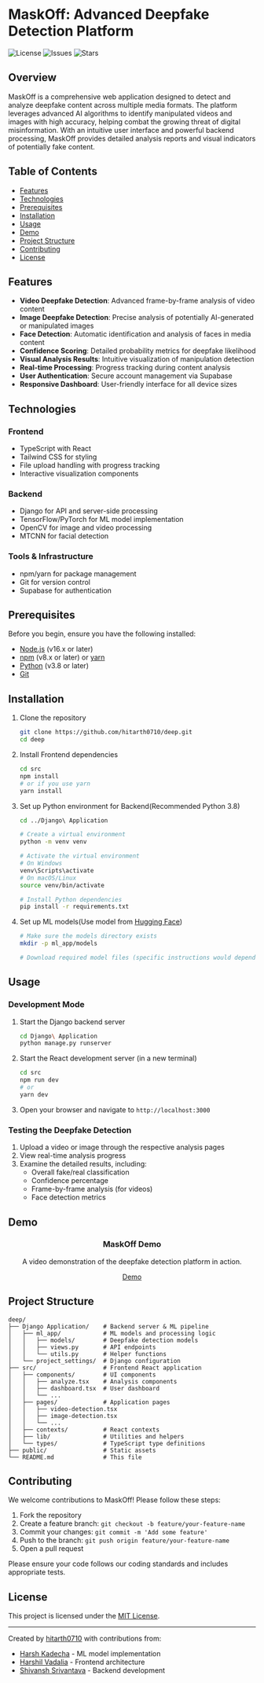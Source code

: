 # MaskOff: Advanced Deepfake Detection Platform

![License](https://img.shields.io/github/license/hitarth0710/deep)
![Issues](https://img.shields.io/github/issues/hitarth0710/deep)
![Stars](https://img.shields.io/github/stars/hitarth0710/deep)

## Overview

MaskOff is a comprehensive web application designed to detect and analyze deepfake content across multiple media formats. The platform leverages advanced AI algorithms to identify manipulated videos and images with high accuracy, helping combat the growing threat of digital misinformation. With an intuitive user interface and powerful backend processing, MaskOff provides detailed analysis reports and visual indicators of potentially fake content.

## Table of Contents

- [Features](#features)
- [Technologies](#technologies)
- [Prerequisites](#prerequisites)
- [Installation](#installation)
- [Usage](#usage)
- [Demo](#demo)
- [Project Structure](#project-structure)
- [Contributing](#contributing)
- [License](#license)

## Features

- **Video Deepfake Detection**: Advanced frame-by-frame analysis of video content
- **Image Deepfake Detection**: Precise analysis of potentially AI-generated or manipulated images
- **Face Detection**: Automatic identification and analysis of faces in media content
- **Confidence Scoring**: Detailed probability metrics for deepfake likelihood
- **Visual Analysis Results**: Intuitive visualization of manipulation detection
- **Real-time Processing**: Progress tracking during content analysis
- **User Authentication**: Secure account management via Supabase
- **Responsive Dashboard**: User-friendly interface for all device sizes

## Technologies

### Frontend
- TypeScript with React
- Tailwind CSS for styling
- File upload handling with progress tracking
- Interactive visualization components

### Backend
- Django for API and server-side processing
- TensorFlow/PyTorch for ML model implementation
- OpenCV for image and video processing
- MTCNN for facial detection

### Tools & Infrastructure
- npm/yarn for package management
- Git for version control
- Supabase for authentication

## Prerequisites

Before you begin, ensure you have the following installed:

- [Node.js](https://nodejs.org/) (v16.x or later)
- [npm](https://www.npmjs.com/) (v8.x or later) or [yarn](https://yarnpkg.com/)
- [Python](https://www.python.org/) (v3.8 or later)
- [Git](https://git-scm.com/)

## Installation

1. Clone the repository
   ```bash
   git clone https://github.com/hitarth0710/deep.git
   cd deep
   ```

2. Install Frontend dependencies
   ```bash
   cd src
   npm install
   # or if you use yarn
   yarn install
   ```

3. Set up Python environment for Backend(Recommended Python 3.8)
   ```bash
   cd ../Django\ Application
   
   # Create a virtual environment
   python -m venv venv
   
   # Activate the virtual environment
   # On Windows
   venv\Scripts\activate
   # On macOS/Linux
   source venv/bin/activate
   
   # Install Python dependencies
   pip install -r requirements.txt
   ```

4. Set up ML models(Use model from [Hugging Face](https://huggingface.co/MaanVad3r/DeepFake-Detector))
   ```bash
   # Make sure the models directory exists
   mkdir -p ml_app/models
   
   # Download required model files (specific instructions would depend on your model sources)
   ```

## Usage

### Development Mode

1. Start the Django backend server
   ```bash
   cd Django\ Application
   python manage.py runserver
   ```

2. Start the React development server (in a new terminal)
   ```bash
   cd src
   npm run dev
   # or
   yarn dev
   ```

3. Open your browser and navigate to `http://localhost:3000`

### Testing the Deepfake Detection

1. Upload a video or image through the respective analysis pages
2. View real-time analysis progress
3. Examine the detailed results, including:
   - Overall fake/real classification
   - Confidence percentage
   - Frame-by-frame analysis (for videos)
   - Face detection metrics

## Demo

<div align="center">
  <h3>MaskOff Demo</h3>
  <p>A video demonstration of the deepfake detection platform in action.</p>
  
  
[Demo](https://github.com/user-attachments/assets/e636611f-364e-420e-bfb8-85df439a0fa0)

</div>

## Project Structure

```
deep/
├── Django Application/    # Backend server & ML pipeline
│   ├── ml_app/            # ML models and processing logic
│   │   ├── models/        # Deepfake detection models
│   │   ├── views.py       # API endpoints
│   │   └── utils.py       # Helper functions
│   └── project_settings/  # Django configuration
├── src/                   # Frontend React application
│   ├── components/        # UI components
│   │   ├── analyze.tsx    # Analysis components
│   │   ├── dashboard.tsx  # User dashboard
│   │   └── ...
│   ├── pages/             # Application pages
│   │   ├── video-detection.tsx
│   │   ├── image-detection.tsx
│   │   └── ...
│   ├── contexts/          # React contexts
│   ├── lib/               # Utilities and helpers
│   └── types/             # TypeScript type definitions
├── public/                # Static assets
└── README.md              # This file
```

## Contributing

We welcome contributions to MaskOff! Please follow these steps:

1. Fork the repository
2. Create a feature branch: `git checkout -b feature/your-feature-name`
3. Commit your changes: `git commit -m 'Add some feature'`
4. Push to the branch: `git push origin feature/your-feature-name`
5. Open a pull request

Please ensure your code follows our coding standards and includes appropriate tests.

## License

This project is licensed under the [MIT License](LICENSE).

---

Created by [hitarth0710](https://github.com/hitarth0710) with contributions from:
- [Harsh Kadecha](https://github.com/HarshKadecha11) - ML model implementation
- [Harshil Vadalia](https://github.com/harshilvadalia) - Frontend architecture
- [Shivansh Srivantava](https://github.com/ShivanshSrivastava136) - Backend development
